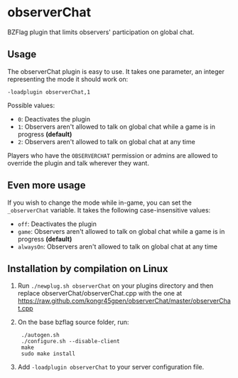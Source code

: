 observerChat
============

BZFlag plugin that limits observers' participation on global chat.

Usage
-----
The observerChat plugin is easy to use. It takes one parameter, an integer representing the mode it should work on:

    -loadplugin observerChat,1

Possible values:
* `0`: Deactivates the plugin
* `1`: Observers aren't allowed to talk on global chat while a game is in progress **(default)**
* `2`: Observers aren't allowed to talk on global chat at any time

Players who have the `OBSERVERCHAT` permission or admins are allowed to override the plugin and talk wherever they want.

Even more usage
---------------
If you wish to change the mode while in-game, you can set the `_observerChat` variable. It takes the following case-insensitive values:
* `off`: Deactivates the plugin
* `game`: Observers aren't allowed to talk on global chat while a game is in progress **(default)**
* `alwaysOn`: Observers aren't allowed to talk on global chat at any time

Installation by compilation on Linux
------------------------------------

1. Run `./newplug.sh observerChat` on your plugins directory and then replace observerChat/observerChat.cpp with the one at https://raw.github.com/kongr45gpen/observerChat/master/observerChat.cpp
2. On the base bzflag source folder, run:

        ./autogen.sh
        ./configure.sh --disable-client
        make
        sudo make install

3. Add `-loadplugin observerChat` to your server configuration file.

